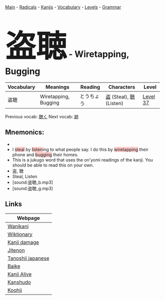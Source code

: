 <style> bigfont {font-size: 100px}</style>
[Main](../README.md) -
[Radicals](../radicals.md) -
[Kanjis](../kanjis.md) -
[Vocabulary](../vocabulary.md) -
[Levels](../levels.md) -
[Grammar](../grammar.md)
# <bigfont> 盗聴</bigfont> - Wiretapping, Bugging 

| Vocabulary | Meanings | Reading | Characters | Level |
| --- | --- | --- | --- | --- |
| 盗聴 | Wiretapping, Bugging | とうちょう |  [盗](../kanjis/盗.md) (Steal), [聴](../kanjis/聴.md) (Listen) | [Level 37](../levels/wk_level37.md) |

Previous vocab: [聴く](聴く.md) Next vocab: [跡](跡.md) 

## Mnemonics:

* 
* I <span style="background-color:#ffcccb"> steal</span> by <span style="background-color:#ffcccb"> listen</span>ing to what people say. I do this by <span style="background-color:#ffcccb"> wiretapping</span> their phone and <span style="background-color:#ffcccb"> bugging</span> their homes.
* This is a jukugo word that uses the on'yomi readings of the kanji. You should be able to read this on your own.
* 盗, 聴
* Steal, Listen
* [sound:盗聴_b.mp3]
* [sound:盗聴_g.mp3]


## Links 

| Webpage |
| --- |
| [Wanikani          ](https://www.wanikani.com/kanji/盗聴) |
| [Wiktionary        ](https://en.wiktionary.org/wiki/盗聴) |
| [Kanji damage      ](http://www.kanjidamage.com/kanji/search?utf8=✓&q=盗聴) |
| [Jitenon           ](https://jitenon.com/kanji/盗聴) |
| [Tanoshii japanese ](https://www.tanoshiijapanese.com/dictionary/kanji.cfm?k=盗聴) |
| [Baike             ](https://baike.baidu.com/item/盗聴) |
| [Kanji Alive       ](https://app.kanjialive.com/盗聴) |
| [Kanshudo          ](https://www.kanshudo.com/searchmn?q=盗聴) |
| [Koohii            ](https://kanji.koohii.com/study/kanji/盗聴) |
